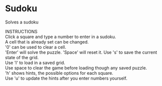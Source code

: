 # Sudoku  
Solves a sudoku  
  
INSTRUCTIONS  
Click a square and type a number to enter in a sudoku.  
A cell that is already set can be changed.  
'0' can be used to clear a cell.  
'Enter' will solve the puzzle. 'Space' will reset it. 
Use 's' to save the current state of the grid.  
Use 'l' to load in a saved grid.  
Use space to clear the game before loading though any saved puzzle.  
'h' shows hints, the possible options for each square.  
Use 'u' to update the hints after you enter numbers yourself.  
